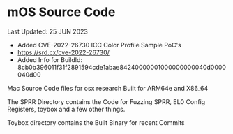# mOS Source Code

Last Updated: 25 JUN 2023
- Added CVE-2022-26730 ICC Color Profile Sample PoC's
- https://srd.cx/cve-2022-26730/
- Added Info for BuildId: 8cb0b396011f31f2891594cde1abae84240000001000000000040d0000040d00

Mac Source Code files for osx research Built for ARM64e and X86_64

The SPRR Directory contains the Code for Fuzzing SPRR, EL0 Config Registers, toybox and a few other things. 

Toybox directory contains the Built Binary for recent Commits
